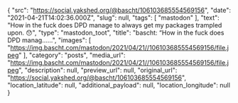 {
  "src": "https://social.yakshed.org/@bascht/106103685554569156",
  "date": "2021-04-21T14:02:36.000Z",
  "slug": null,
  "tags": [
    "mastodon"
  ],
  "text": "How in the fuck does DPD manage to always get my packages trampled upon. 😯",
  "type": "mastodon_toot",
  "title": "bascht: “How in the fuck does DPD manag……",
  "images": [
    "https://img.bascht.com/mastodon/2021/04/21//106103685554569156/file.jpeg"
  ],
  "category": "posts",
  "media_url": "https://img.bascht.com/mastodon/2021/04/21//106103685554569156/file.jpeg",
  "description": null,
  "preview_url": null,
  "original_url": "https://social.yakshed.org/@bascht/106103685554569156",
  "location_latitude": null,
  "additional_payload": null,
  "location_longitude": null
}